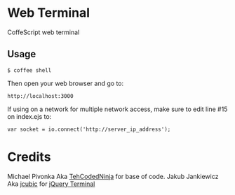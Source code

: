 # Web Terminal
CoffeScript web terminal


## Usage

    $ coffee shell

Then open your web browser and go to:

    http://localhost:3000
    
If using on a network for multiple network access, make sure to edit line #15 on index.ejs to:

    var socket = io.connect('http://server_ip_address');
    

# Credits
Michael Pivonka Aka [TehCodedNinja](https://github.com/tehcodedninja) for base of code.
Jakub Jankiewicz Aka [jcubic](https://github.com/jcubic) for [jQuery Terminal](http://terminal.jcubic.pl/)